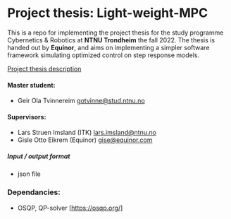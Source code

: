 # Project thesis: Light-weight-MPC

This is a repo for implementing the project thesis for the study programme Cybernetics & Robotics at **NTNU Trondheim** the fall 2022. The thesis is handed out by **Equinor**, and aims on implementing a simpler software framework simulating optimized control on step response models. 

[Project thesis description](https://www.itk.ntnu.no/ansatte/imsland_lars/projects2022.html)

#### Master student: 
- Geir Ola Tvinnereim gotvinne@stud.ntnu.no

#### Supervisors:
- Lars Struen Imsland (ITK) lars.imsland@ntnu.no
- Gisle Otto Eikrem (Equinor) gise@equinor.com

##### Input / output format
- json file 

### Dependancies:

- OSQP, QP-solver [https://osqp.org/]